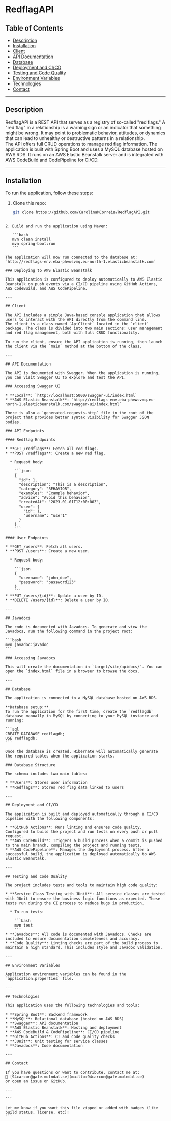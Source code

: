 # RedflagAPI

## Table of Contents

- [Description](#description)  
- [Installation](#installation)  
- [Client](#client)  
- [API Documentation](#api-documentation)  
- [Database](#database)  
- [Deployment and CI/CD](#deployment-and-cicd)  
- [Testing and Code Quality](#testing-and-code-quality)  
- [Environment Variables](#environment-variables)  
- [Technologies](#technologies)  
- [Contact](#contact)

---

## Description

RedflagAPI is a REST API that serves as a registry of so-called "red flags." A "red flag" in a relationship is a warning sign or an indicator that something might be wrong. It may point to problematic behavior, attitudes, or dynamics that can lead to unhealthy or destructive patterns in a relationship.  
The API offers full CRUD operations to manage red flag information. The application is built with Spring Boot and uses a MySQL database hosted on AWS RDS. It runs on an AWS Elastic Beanstalk server and is integrated with AWS CodeBuild and CodePipeline for CI/CD.

---

## Installation

To run the application, follow these steps:

1. Clone this repo:
   ```bash
   git clone https://github.com/CarolinaMCorreia/RedflagAPI.git
````

2. Build and run the application using Maven:

   ```bash
   mvn clean install
   mvn spring-boot:run
   ```

The application will now run connected to the database at:
`http://redflags-env.eba-phvwsvmq.eu-north-1.elasticbeanstalk.com`

### Deploying to AWS Elastic Beanstalk

This application is configured to deploy automatically to AWS Elastic Beanstalk on push events via a CI/CD pipeline using GitHub Actions, AWS CodeBuild, and AWS CodePipeline.

---

## Client

The API includes a simple Java-based console application that allows users to interact with the API directly from the command line.
The client is a class named `ApiClient` located in the `client` package. The class is divided into two main sections: user management and red flag management, both with full CRUD functionality.

To run the client, ensure the API application is running, then launch the client via the `main` method at the bottom of the class.

---

## API Documentation

The API is documented with Swagger. When the application is running, you can visit Swagger UI to explore and test the API.

### Accessing Swagger UI

* **Local**: `http://localhost:5000/swagger-ui/index.html`
* **AWS Elastic Beanstalk**: `http://redflags-env.eba-phvwsvmq.eu-north-1.elasticbeanstalk.com/swagger-ui/index.html`

There is also a `generated-requests.http` file in the root of the project that provides better syntax visibility for Swagger JSON bodies.

### API Endpoints

#### Redflag Endpoints

* **GET /redflags**: Fetch all red flags.
* **POST /redflags**: Create a new red flag.

  * Request body:

    ```json
    {
      "id": 1,
      "description": "This is a description",
      "category": "BEHAVIOR",
      "examples": "Example behavior",
      "advice": "Avoid this behavior",
      "createdAt": "2023-01-01T12:00:00Z",
      "user": {
        "id": 1,
        "username": "user1"
      }
    }
    ```

#### User Endpoints

* **GET /users**: Fetch all users.
* **POST /users**: Create a new user.

  * Request body:

    ```json
    {
      "username": "john_doe",
      "password": "password123"
    }
    ```
* **PUT /users/{id}**: Update a user by ID.
* **DELETE /users/{id}**: Delete a user by ID.

---

## Javadocs

The code is documented with Javadocs. To generate and view the Javadocs, run the following command in the project root:

```bash
mvn javadoc:javadoc
```

### Accessing Javadocs

This will create the documentation in `target/site/apidocs/`. You can open the `index.html` file in a browser to browse the docs.

---

## Database

The application is connected to a MySQL database hosted on AWS RDS.

**Database setup:**
To run the application for the first time, create the `redflagdb` database manually in MySQL by connecting to your MySQL instance and running:

```sql
CREATE DATABASE redflagdb;
USE redflagdb;
```

Once the database is created, Hibernate will automatically generate the required tables when the application starts.

### Database Structure

The schema includes two main tables:

* **Users**: Stores user information
* **Redflags**: Stores red flag data linked to users

---

## Deployment and CI/CD

The application is built and deployed automatically through a CI/CD pipeline with the following components:

* **GitHub Actions**: Runs linting and ensures code quality. Configured to build the project and run tests on every push or pull request.
* **AWS CodeBuild**: Triggers a build process when a commit is pushed to the main branch, compiling the project and running tests.
* **AWS CodePipeline**: Manages the deployment process. After a successful build, the application is deployed automatically to AWS Elastic Beanstalk.

---

## Testing and Code Quality

The project includes tests and tools to maintain high code quality:

* **Service Class Testing with JUnit**: All service classes are tested with JUnit to ensure the business logic functions as expected. These tests run during the CI process to reduce bugs in production.

  * To run tests:

    ```bash
    mvn test
    ```
* **Javadocs**: All code is documented with Javadocs. Checks are included to ensure documentation completeness and accuracy.
* **Code Quality**: Linting checks are part of the build process to maintain a high standard. This includes style and Javadoc validation.

---

## Environment Variables

Application environment variables can be found in the `application.properties` file.

---

## Technologies

This application uses the following technologies and tools:

* **Spring Boot**: Backend framework
* **MySQL**: Relational database (hosted on AWS RDS)
* **Swagger**: API documentation
* **AWS Elastic Beanstalk**: Hosting and deployment
* **AWS CodeBuild & CodePipeline**: CI/CD pipeline
* **GitHub Actions**: CI and code quality checks
* **JUnit**: Unit testing for service classes
* **Javadocs**: Code documentation

---

## Contact

If you have questions or want to contribute, contact me at:
📧 [94carcon@gafe.molndal.se](mailto:94carcon@gafe.molndal.se)
or open an issue on GitHub.

---

```

Let me know if you want this file zipped or added with badges (like build status, license, etc)!
```
